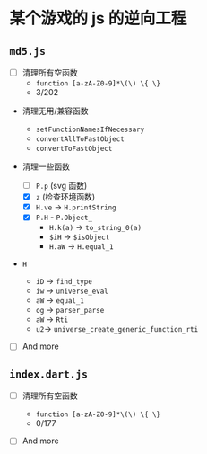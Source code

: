 # 某个游戏的 js 的逆向工程

## `md5.js`

- [ ] 清理所有空函数
  - `function [a-zA-Z0-9]*\(\) \{ \}`
  - 3/202
  
- 清理无用/兼容函数
  - `setFunctionNamesIfNecessary`
  - `convertAllToFastObject`
  - `convertToFastObject`

- 清理一些函数
  - [ ] `P.p` (svg 函数)
  - [x] `z` (检查环境函数)
  - [x] `H.ve` -> `H.printString`
  - [x] `P.H` - `P.Object_` 
    - `H.k(a)` -> `to_string_0(a)`
    - `$iH` -> `$isObject`
    - `H.aW` -> `H.equal_1`

- `H`
  - `iD` -> `find_type`
  - `iw` -> `universe_eval`
  - `aW` -> `equal_1`
  - `og` -> `parser_parse`
  - `aW` -> `Rti`
  - `u2`-> `universe_create_generic_function_rti`

- [ ] And more

## `index.dart.js`

- [ ] 清理所有空函数
  - `function [a-zA-Z0-9]*\(\) \{ \}`
  - 0/177

- [ ] And more
